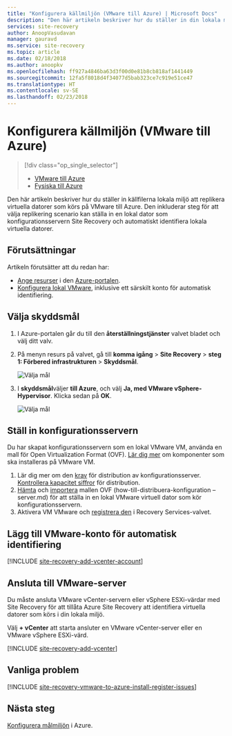 ```yaml
---
title: "Konfigurera källmiljön (VMware till Azure) | Microsoft Docs"
description: "Den här artikeln beskriver hur du ställer in din lokala miljö för att starta replikera virtuella VMware-datorer till Azure."
services: site-recovery
author: AnoopVasudavan
manager: gauravd
ms.service: site-recovery
ms.topic: article
ms.date: 02/18/2018
ms.author: anoopkv
ms.openlocfilehash: ff927a4846ba63d3f00d0e81b8cb818af1441449
ms.sourcegitcommit: 12fa5f8018d4f34077d5bab323ce7c919e51ce47
ms.translationtype: HT
ms.contentlocale: sv-SE
ms.lasthandoff: 02/23/2018
---
```

# <a name="set-up-the-source-environment-vmware-to-azure"></a>Konfigurera källmiljön (VMware till Azure)
> [!div class="op_single_selector"]
> * [VMware till Azure](./site-recovery-set-up-vmware-to-azure.md)
> * [Fysiska till Azure](./site-recovery-set-up-physical-to-azure.md)

Den här artikeln beskriver hur du ställer in källfilerna lokala miljö att replikera virtuella datorer som körs på VMware till Azure. Den inkluderar steg för att välja replikering scenario kan ställa in en lokal dator som konfigurationsservern Site Recovery och automatiskt identifiera lokala virtuella datorer. 

## <a name="prerequisites"></a>Förutsättningar

Artikeln förutsätter att du redan har:
- [Ange resurser](tutorial-prepare-azure.md) i den [Azure-portalen](http://portal.azure.com).
- [Konfigurera lokal VMware](tutorial-prepare-on-premises-vmware.md), inklusive ett särskilt konto för automatisk identifiering.



## <a name="choose-your-protection-goals"></a>Välja skyddsmål

1. I Azure-portalen går du till den **återställningstjänster** valvet bladet och välj ditt valv.
2. På menyn resurs på valvet, gå till **komma igång** > **Site Recovery** > **steg 1: Förbered infrastrukturen**  >  **Skyddsmål**.

    ![Välja mål](./media/site-recovery-set-up-vmware-to-azure/choose-goals.png)
3. I **skyddsmål**väljer **till Azure**, och välj **Ja, med VMware vSphere-Hypervisor**. Klicka sedan på **OK**.

    ![Välja mål](./media/site-recovery-set-up-vmware-to-azure/choose-goals2.png)

## <a name="set-up-the-configuration-server"></a>Ställ in konfigurationsservern

Du har skapat konfigurationsservern som en lokal VMware VM, använda en mall för Open Virtualization Format (OVF). [Lär dig mer](concepts-vmware-to-azure-architecture.md) om komponenter som ska installeras på VMware VM. 

1. Lär dig mer om den [krav](how-to-deploy-configuration-server.md#prerequisites) för distribution av konfigurationsserver. [Kontrollera kapacitet siffror](how-to-deploy-configuration-server.md#capacity-planning) för distribution.
2. [Hämta](how-to-deploy-configuration-server.md#download-the-template) och [importera](how-to-deploy-configuration-server.md#import-the-template-in-vmware) mallen OVF (how-till-distribuera-konfiguration – server.md) för att ställa in en lokal VMware virtuell dator som kör konfigurationsservern.
3. Aktivera VM VMware och [registrera den](how-to-deploy-configuration-server.md#register-the-configuration-server) i Recovery Services-valvet.


## <a name="add-the-vmware-account-for-automatic-discovery"></a>Lägg till VMware-konto för automatisk identifiering

[!INCLUDE [site-recovery-add-vcenter-account](../../includes/site-recovery-add-vcenter-account.md)]

## <a name="connect-to-the-vmware-server"></a>Ansluta till VMware-server

Du måste ansluta VMware vCenter-servern eller vSphere ESXi-värdar med Site Recovery för att tillåta Azure Site Recovery att identifiera virtuella datorer som körs i din lokala miljö.

Välj **+ vCenter** att starta ansluter en VMware vCenter-server eller en VMware vSphere ESXi-värd.

[!INCLUDE [site-recovery-add-vcenter](../../includes/site-recovery-add-vcenter.md)]


## <a name="common-issues"></a>Vanliga problem
[!INCLUDE [site-recovery-vmware-to-azure-install-register-issues](../../includes/site-recovery-vmware-to-azure-install-register-issues.md)]


## <a name="next-steps"></a>Nästa steg
[Konfigurera målmiljön](./site-recovery-prepare-target-vmware-to-azure.md) i Azure.
